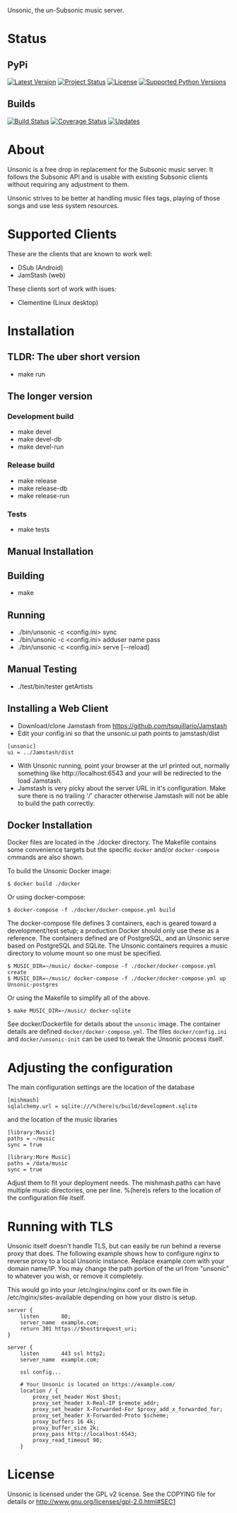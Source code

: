 Unsonic, the un-Subsonic music server.

Status
======

## PyPi

[![Latest Version](https://img.shields.io/pypi/v/unsonic.svg)](https://pypi.python.org/pypi/unsonic/)
[![Project Status](https://img.shields.io/pypi/status/unsonic.svg)](https://pypi.python.org/pypi/unsonic/)
[![License](https://img.shields.io/pypi/l/unsonic.svg)](https://pypi.python.org/pypi/unsonic/)
[![Supported Python Versions](https://img.shields.io/pypi/pyversions/unsonic.svg)](https://pypi.python.org/pypi/unsonic/)

## Builds

[![Build Status](https://travis-ci.org/redshodan/unsonic.svg?branch=master)](https://travis-ci.org/redshodan/unsonic)
[![Coverage Status](https://coveralls.io/repos/github/redshodan/unsonic/badge.svg?branch=master)](https://coveralls.io/github/redshodan/unsonic?branch=master)
[![Updates](https://pyup.io/repos/github/redshodan/unsonic/shield.svg)](https://pyup.io/repos/github/redshodan/unsonic/)


About
=====
Unsonic is a free drop in replacement for the Subsonic music server. It follows
the Subsonic API and is usable with existing Subsonic clients without requiring
any adjustment to them.

Unsonic strives to be better at handling music files tags, playing of those
songs and use less system resources.


Supported Clients
=================
These are the clients that are known to work well:
  * DSub (Android)
  * JamStash (web)

These clients sort of work with isues:
  * Clementine (Linux desktop)


Installation
============

## TLDR: The uber short version
  * make run

## The longer version


### Development build
  * make devel
  * make devel-db
  * make devel-run

### Release build
  * make release
  * make release-db
  * make release-run

### Tests
  * make tests


Manual Installation
-------------------

## Building
  * make


Running
-------
  * ./bin/unsonic -c <config.ini> sync
  * ./bin/unsonic -c <config.ini> adduser name pass
  * ./bin/unsonic -c <config.ini> serve [--reload]


Manual Testing
--------------
  * ./test/bin/tester getArtists


Installing a Web Client
-----------------------
  * Download/clone Jamstash from https://github.com/tsquillario/Jamstash
  * Edit your config.ini so that the unsonic.ui path points to jamstash/dist
  
  ```
  [unsonic]
  ui = ../Jamstash/dist
  ```
  
  * With Unsonic running, point your browser at the url printed out, normally
    something like http://localhost:6543 and your will be redirected to the load
    Jamstash.
  * Jamstash is very picky about the server URL in it's configuration. Make sure
    there is no trailing '/' character otherwise Jamstash will not be able to
    build the path correctly.


Docker Installation
-------------------
Docker files are located in the ./docker directory. The Makefile contains some 
convenience targets but the specific ``docker`` and/or ``docker-compose`` cmmands
are also shown.

To build the Unsonic Docker image:

```
$ docker build ./docker
```

Or using docker-compose:

```
$ docker-compose -f ./docker/docker-compose.yml build
```

The docker-compose file defines 3 containers, each is geared toward a development/test setup; a
production Docker should only use these as a reference. The containers defined are of PostgreSQL,
and an Unsonic serve based on PostgreSQL and SQLite. The Unsonic containers requires a music
directory to volume mount so one must be specified.

```
$ MUSIC_DIR=~/music/ docker-compose -f ./docker/docker-compose.yml create
$ MUSIC_DIR=~/music/ docker-compose -f ./docker/docker-compose.yml up Unsonic-postgres
```


Or using the Makefile to simplify all of the above.

```
$ make MUSIC_DIR=~/music/ docker-sqlite
```

See docker/Dockerfile for details about the ``unsonic`` image. The container details are 
defined ``docker/docker-compose.yml``. The files ``docker/config.ini`` and ``docker/unsonic-init``
can be used to tweak the Unsonic process itself.


Adjusting the configuration
===========================
The main configuration settings are the location of the database

```
[mishmash]
sqlalchemy.url = sqlite:///%(here)s/build/development.sqlite
```

and the location of the music libraries

```
[library:Music]
paths = ~/music
sync = true

[library:More Music]
paths = /data/music
sync = true

```

Adjust them to fit your deployment needs. The mishmash.paths can have multiple 
music directories, one per line. %(here)s refers to the location of the 
configuration file itself.


Running with TLS
================
Unsonic itself doesn't handle TLS, but can easily be run behind a reverse proxy
that does. The following example shows how to configure nginx to reverse proxy
to a local Unsonic instance. Replace example.com with your domain name/IP. You
may change the path portion of the url from "unsonic" to whatever you wish, or
remove it completely.

This would go into your /etc/nginx/nginx.conf or its own file in
/etc/nginx/sites-available depending on how your distro is setup.

```
server {
    listen       80;
    server_name  example.com;
    return 301 https://$host$request_uri;
}

server {
    listen       443 ssl http2;
    server_name  example.com;

    ssl config...

    # Your Unsonic is located on https://example.com/
    location / {
        proxy_set_header Host $host;
        proxy_set_header X-Real-IP $remote_addr;
        proxy_set_header X-Forwarded-For $proxy_add_x_forwarded_for;
        proxy_set_header X-Forwarded-Proto $scheme;
        proxy_buffers 16 4k;
        proxy_buffer_size 2k;
        proxy_pass http://localhost:6543;
        proxy_read_timeout 90;
    }
```


License
=======
Unsonic is licensed under the GPL v2 license. See the COPYING file for details or
http://www.gnu.org/licenses/gpl-2.0.html#SEC1
